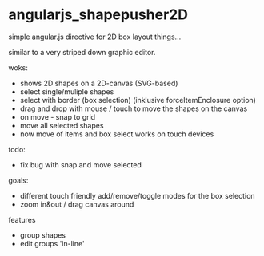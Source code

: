 # angularjs_shapepusher2D
simple angular.js directive for 2D box layout things...

similar to a very striped down graphic editor.

woks:
- shows 2D shapes on a 2D-canvas (SVG-based)
- select single/muliple shapes
- select with border (box selection) (inklusive forceItemEnclosure option)
- drag and drop with mouse / touch to move the shapes on the canvas
- on move - snap to grid
- move all selected shapes
- now move of items and box select works on touch devices


todo:
- fix bug with snap and move selected

goals:
- different touch friendly add/remove/toggle modes for the box selection
- zoom in&out / drag canvas around

features
- group shapes
- edit groups 'in-line'
